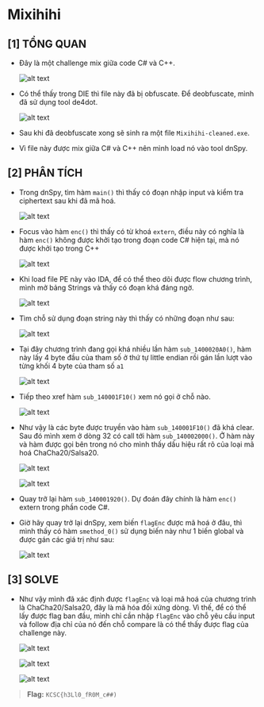 # Mixihihi

## [1] TỔNG QUAN
- Đây là một challenge mix giữa code C# và C++.

    ![alt text](../../images/mix01.png)

- Có thể thấy trong DIE thì file này đã bị obfuscate. Để deobfuscate, mình đã sử dụng tool de4dot.

    ![alt text](../../images/mix14.png)

- Sau khi đã deobfuscate xong sẽ sinh ra một file `Mixihihi-cleaned.exe`.
- Vì file này được mix giữa C# và C++ nên mình load nó vào tool dnSpy.
## [2] PHÂN TÍCH
- Trong dnSpy, tìm hàm `main()` thì thấy có đoạn nhập input và kiểm tra ciphertext sau khi đã mã hoá.

    ![alt text](../../images/mix02.png)

- Focus vào hàm `enc()` thì thấy có từ khoá `extern`, điều này có nghĩa là hàm `enc()` không được khởi tạo trong đoạn code C# hiện tại, mà nó được khởi tạo trong C++

    ![alt text](../../images/mix03.png)

- Khi load file PE này vào IDA, để có thể theo dõi được flow chương trình, mình mở bảng Strings và thấy có đoạn khá đáng ngờ.

    ![alt text](../../images/mix04.png)

- Tìm chỗ sử dụng đoạn string này thì thấy có những đoạn như sau:

    ![alt text](../../images/mix05.png)

- Tại đây chương trình đang gọi khá nhiều lần hàm `sub_1400020A0()`, hàm này lấy 4 byte đầu của tham số ở thứ tự little endian rồi gán lần lượt vào từng khối 4 byte của tham số `a1`

    ![alt text](../../images/mix06.png)

- Tiếp theo xref hàm `sub_140001F10()` xem nó gọi ở chỗ nào.

    ![alt text](../../images/mix07.png)

- Như vậy là các byte được truyền vào hàm `sub_140001F10()` đã khá clear. Sau đó mình xem ở dòng 32 có call tới hàm `sub_140002000()`. Ở hàm này và hàm được gọi bên trong nó cho mình thấy dấu hiệu rất rõ của loại mã hoá ChaCha20/Salsa20.

    ![alt text](../../images/mix08.png)

    ![alt text](../../images/mix09.png)

- Quay trở lại hàm `sub_140001920()`. Dự đoán đây chính là hàm `enc()` extern trong phần code C#.
- Giờ hãy quay trở lại dnSpy, xem biến `flagEnc` được mã hoá ở đâu, thì mình thấy có hàm `smethod_0()` sử dụng biến này như 1 biến global và được gán các giá trị như sau:

    ![alt text](../../images/mix10.png)

## [3] SOLVE
- Như vậy mình đã xác định được `flagEnc` và loại mã hoá của chương trình là ChaCha20/Salsa20, đây là mã hóa đối xứng dòng. Vì thế, để có thể lấy được flag ban đầu, mình chỉ cần nhập `flagEnc` vào chỗ yêu cầu input và follow địa chỉ của nó đến chỗ compare là có thể thấy được flag của challenge này.

    ![alt text](../../images/mix11.png)

    ![alt text](../../images/mix12.png)

    ![alt text](../../images/mix13.png)

> **Flag:** `KCSC{h3Ll0_fR0M_c##)`